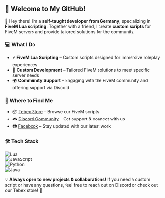 ## 🚀 **Welcome to My GitHub!**

👋 Hey there! I’m a **self-taught developer from Germany**, specializing in **FiveM Lua scripting**. Together with a friend, I create **custom scripts** for FiveM servers and provide tailored solutions for the community.

### 💻 **What I Do**

- ⚡ **FiveM Lua Scripting** – Custom scripts designed for immersive roleplay experiences  
- 🔧 **Custom Development** – Tailored FiveM solutions to meet specific server needs  
- 🌍 **Community Support** – Engaging with the FiveM community and offering support via Discord  

### 🔗 **Where to Find Me**  

- 📦 [Tebex Store](https://jp5m-scripts.tebex.io) – Browse our FiveM scripts  
- 🎮 [Discord Community](https://discord.gg/EfzCFzqTRR) – Get support & connect with us  
- 📷 [Facebook](https://www.facebook.com/profile.php?id=61572797757370) – Stay updated with our latest work  

### 🛠️ **Tech Stack**  

![Lua](https://img.shields.io/badge/Lua-2C2D72?style=for-the-badge&logo=lua&logoColor=white)  
![JavaScript](https://img.shields.io/badge/JavaScript-F7DF1E?style=for-the-badge&logo=javascript&logoColor=black)  
![Python](https://img.shields.io/badge/Python-3776AB?style=for-the-badge&logo=python&logoColor=white)  
![Java](https://img.shields.io/badge/Java-007396?style=for-the-badge&logo=java&logoColor=white)  

💡 **Always open to new projects & collaborations!** If you need a custom script or have any questions, feel free to reach out on Discord or check out our Tebex store! 🚀  
